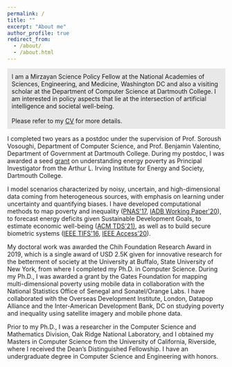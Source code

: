 ```yaml
---
permalink: /
title: ""
excerpt: "About me"
author_profile: true
redirect_from: 
  - /about/
  - /about.html
---
```


<p style="padding: 10px; background-color:#E8E8E8 ; border: 0px;">
  I am a Mirzayan Science Policy Fellow at the National Academies of Sciences, Engineering, and Medicine, Washington DC and also a visiting scholar at the Department of Computer Science at Dartmouth College. I am interested in policy aspects that lie at the intersection of artificial intelligence and societal well-being.
<br/><br/>
Please refer to my <a href="assets/docs/CV_Neeti_Jan22.pdf">CV</a> for more details.
</p>

I completed two years as a postdoc under the supervision of Prof. Soroush Vosoughi, Department of Computer Science, and Prof. Benjamin Valentino, Department of Government at Dartmouth College. During my postdoc, I was awarded a seed <a href="https://irving.dartmouth.edu/research/funding-faculty/funded-projects/mapping-country-wide-energy-access-majority-world">grant</a> on understanding energy poverty as Principal Investigator from the Arthur L. Irving Institute for Energy and Society, Dartmouth College.

I model scenarios characterized by noisy, uncertain, and high-dimensional data coming from heterogeneous sources, with emphasis on learning under uncertainty and quantifying biases. I have developed computational methods to map poverty and inequality (<a href="https://www.pnas.org/content/114/46/E9783">PNAS'17</a>, <a href="https://publications.iadb.org/en/estimating-and-forecasting-income-poverty-and-inequality-in-haiti-using-satellite-imagery-and-mobile-phone-data">IADB Working Paper'20</a>), to forecast energy deficits given Sustainable Development Goals, to estimate economic well-being (<a href="https://dl.acm.org/doi/10.1145/3498332">ACM TDS'21)</a>, as well as to build secure biometric systems (<a href="assets/docs/ieee_tifs.pdf">IEEE TIFS'16</a>, <a href="https://ieeexplore.ieee.org/document/9157880">IEEE Access'20</a>). 

My doctoral work was awarded the Chih Foundation Research Award in 2019, which is a single award of USD 2.5K given for innovative research for the betterment of society at the University at Buffalo, State University of New York, from where I completed my Ph.D. in Computer Science. During my Ph.D., I was awarded a grant by the Gates Foundation for mapping multi-dimensional poverty using mobile data in collaboration with the National Statistics Office of Senegal and Sonatel/Orange Labs. I have collaborated with the Overseas Development Institute, London, Datapop Alliance and the Inter-American Development Bank, DC on studying poverty and inequality using satellite imagery and mobile phone data.

Prior to my Ph.D., I was a researcher in the Computer Science and Mathematics Division, Oak Ridge National Laboratory, and I obtained my Masters in Computer Science from the University of California, Riverside, where I received the Dean’s Distinguished Fellowship. I have an undergraduate degree in Computer Science and Engineering with honors.
